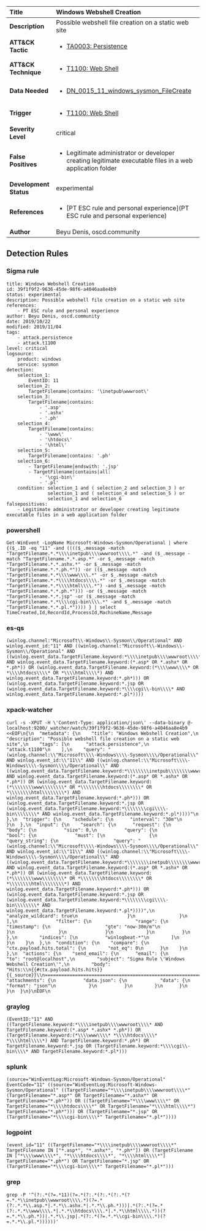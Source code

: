 | Title                    | Windows Webshell Creation       |
|:-------------------------|:------------------|
| **Description**          | Possible webshell file creation on a static web site |
| **ATT&amp;CK Tactic**    |  <ul><li>[TA0003: Persistence](https://attack.mitre.org/tactics/TA0003)</li></ul>  |
| **ATT&amp;CK Technique** | <ul><li>[T1100: Web Shell](https://attack.mitre.org/techniques/T1100)</li></ul>  |
| **Data Needed**          | <ul><li>[DN_0015_11_windows_sysmon_FileCreate](../Data_Needed/DN_0015_11_windows_sysmon_FileCreate.md)</li></ul>  |
| **Trigger**              | <ul><li>[T1100: Web Shell](../Triggers/T1100.md)</li></ul>  |
| **Severity Level**       | critical |
| **False Positives**      | <ul><li>Legitimate administrator or developer creating legitimate executable files in a web application folder</li></ul>  |
| **Development Status**   | experimental |
| **References**           | <ul><li>[PT ESC rule and personal experience](PT ESC rule and personal experience)</li></ul>  |
| **Author**               | Beyu Denis, oscd.community |


## Detection Rules

### Sigma rule

```
title: Windows Webshell Creation
id: 39f1f9f2-9636-45de-98f6-a4046aa8e4b9
status: experimental
description: Possible webshell file creation on a static web site
references:
    - PT ESC rule and personal experience
author: Beyu Denis, oscd.community
date: 2019/10/22
modified: 2019/11/04
tags:
    - attack.persistence
    - attack.t1100
level: critical
logsource:
    product: windows
    service: sysmon
detection:
    selection_1:
        EventID: 11
    selection_2:
        TargetFilename|contains: '\inetpub\wwwroot\'
    selection_3:
        TargetFilename|contains:
            - '.asp'
            - '.ashx'
            - '.ph'
    selection_4:
        TargetFilename|contains:
            - '\www\'
            - '\htdocs\'
            - '\html\'
    selection_5:
        TargetFilename|contains: '.ph'
    selection_6:
        - TargetFilename|endswith: '.jsp'
        - TargetFilename|contains|all:
            - '\cgi-bin\'
            - '.pl'
    condition: selection_1 and ( selection_2 and selection_3 ) or
               selection_1 and ( selection_4 and selection_5 ) or
               selection_1 and selection_6
falsepositives:
    - Legitimate administrator or developer creating legitimate executable files in a web application folder

```





### powershell
    
```
Get-WinEvent -LogName Microsoft-Windows-Sysmon/Operational | where {($_.ID -eq "11" -and (((($_.message -match "TargetFilename.*.*\\\\inetpub\\\\wwwroot\\\\.*" -and ($_.message -match "TargetFilename.*.*.asp.*" -or $_.message -match "TargetFilename.*.*.ashx.*" -or $_.message -match "TargetFilename.*.*.ph.*")) -or (($_.message -match "TargetFilename.*.*\\\\www\\\\.*" -or $_.message -match "TargetFilename.*.*\\\\htdocs\\\\.*" -or $_.message -match "TargetFilename.*.*\\\\html\\\\.*") -and $_.message -match "TargetFilename.*.*.ph.*"))) -or ($_.message -match "TargetFilename.*.*.jsp" -or ($_.message -match "TargetFilename.*.*\\\\cgi-bin\\\\.*" -and $_.message -match "TargetFilename.*.*.pl.*")))) } | select TimeCreated,Id,RecordId,ProcessId,MachineName,Message
```


### es-qs
    
```
(winlog.channel:"Microsoft\\-Windows\\-Sysmon\\/Operational" AND winlog.event_id:"11" AND ((winlog.channel:"Microsoft\\-Windows\\-Sysmon\\/Operational" AND ((winlog.event_data.TargetFilename.keyword:*\\\\inetpub\\\\wwwroot\\\\* AND winlog.event_data.TargetFilename.keyword:(*.asp* OR *.ashx* OR *.ph*)) OR (winlog.event_data.TargetFilename.keyword:(*\\\\www\\\\* OR *\\\\htdocs\\\\* OR *\\\\html\\\\*) AND winlog.event_data.TargetFilename.keyword:*.ph*))) OR (winlog.event_data.TargetFilename.keyword:*.jsp OR (winlog.event_data.TargetFilename.keyword:*\\\\cgi\\-bin\\\\* AND winlog.event_data.TargetFilename.keyword:*.pl*))))
```


### xpack-watcher
    
```
curl -s -XPUT -H \'Content-Type: application/json\' --data-binary @- localhost:9200/_watcher/watch/39f1f9f2-9636-45de-98f6-a4046aa8e4b9 <<EOF\n{\n  "metadata": {\n    "title": "Windows Webshell Creation",\n    "description": "Possible webshell file creation on a static web site",\n    "tags": [\n      "attack.persistence",\n      "attack.t1100"\n    ],\n    "query": "(winlog.channel:\\"Microsoft\\\\-Windows\\\\-Sysmon\\\\/Operational\\" AND winlog.event_id:\\"11\\" AND ((winlog.channel:\\"Microsoft\\\\-Windows\\\\-Sysmon\\\\/Operational\\" AND ((winlog.event_data.TargetFilename.keyword:*\\\\\\\\inetpub\\\\\\\\wwwroot\\\\\\\\* AND winlog.event_data.TargetFilename.keyword:(*.asp* OR *.ashx* OR *.ph*)) OR (winlog.event_data.TargetFilename.keyword:(*\\\\\\\\www\\\\\\\\* OR *\\\\\\\\htdocs\\\\\\\\* OR *\\\\\\\\html\\\\\\\\*) AND winlog.event_data.TargetFilename.keyword:*.ph*))) OR (winlog.event_data.TargetFilename.keyword:*.jsp OR (winlog.event_data.TargetFilename.keyword:*\\\\\\\\cgi\\\\-bin\\\\\\\\* AND winlog.event_data.TargetFilename.keyword:*.pl*))))"\n  },\n  "trigger": {\n    "schedule": {\n      "interval": "30m"\n    }\n  },\n  "input": {\n    "search": {\n      "request": {\n        "body": {\n          "size": 0,\n          "query": {\n            "bool": {\n              "must": [\n                {\n                  "query_string": {\n                    "query": "(winlog.channel:\\"Microsoft\\\\-Windows\\\\-Sysmon\\\\/Operational\\" AND winlog.event_id:\\"11\\" AND ((winlog.channel:\\"Microsoft\\\\-Windows\\\\-Sysmon\\\\/Operational\\" AND ((winlog.event_data.TargetFilename.keyword:*\\\\\\\\inetpub\\\\\\\\wwwroot\\\\\\\\* AND winlog.event_data.TargetFilename.keyword:(*.asp* OR *.ashx* OR *.ph*)) OR (winlog.event_data.TargetFilename.keyword:(*\\\\\\\\www\\\\\\\\* OR *\\\\\\\\htdocs\\\\\\\\* OR *\\\\\\\\html\\\\\\\\*) AND winlog.event_data.TargetFilename.keyword:*.ph*))) OR (winlog.event_data.TargetFilename.keyword:*.jsp OR (winlog.event_data.TargetFilename.keyword:*\\\\\\\\cgi\\\\-bin\\\\\\\\* AND winlog.event_data.TargetFilename.keyword:*.pl*))))",\n                    "analyze_wildcard": true\n                  }\n                }\n              ],\n              "filter": {\n                "range": {\n                  "timestamp": {\n                    "gte": "now-30m/m"\n                  }\n                }\n              }\n            }\n          }\n        },\n        "indices": [\n          "winlogbeat-*"\n        ]\n      }\n    }\n  },\n  "condition": {\n    "compare": {\n      "ctx.payload.hits.total": {\n        "not_eq": 0\n      }\n    }\n  },\n  "actions": {\n    "send_email": {\n      "email": {\n        "to": "root@localhost",\n        "subject": "Sigma Rule \'Windows Webshell Creation\'",\n        "body": "Hits:\\n{{#ctx.payload.hits.hits}}{{_source}}\\n================================================================================\\n{{/ctx.payload.hits.hits}}",\n        "attachments": {\n          "data.json": {\n            "data": {\n              "format": "json"\n            }\n          }\n        }\n      }\n    }\n  }\n}\nEOF\n
```


### graylog
    
```
(EventID:"11" AND ((TargetFilename.keyword:*\\\\inetpub\\\\wwwroot\\\\* AND TargetFilename.keyword:(*.asp* *.ashx* *.ph*)) OR (TargetFilename.keyword:(*\\\\www\\\\* *\\\\htdocs\\\\* *\\\\html\\\\*) AND TargetFilename.keyword:*.ph*) OR TargetFilename.keyword:*.jsp OR (TargetFilename.keyword:*\\\\cgi\\-bin\\\\* AND TargetFilename.keyword:*.pl*)))
```


### splunk
    
```
(source="WinEventLog:Microsoft-Windows-Sysmon/Operational" EventCode="11" ((source="WinEventLog:Microsoft-Windows-Sysmon/Operational" ((TargetFilename="*\\\\inetpub\\\\wwwroot\\\\*" (TargetFilename="*.asp*" OR TargetFilename="*.ashx*" OR TargetFilename="*.ph*")) OR ((TargetFilename="*\\\\www\\\\*" OR TargetFilename="*\\\\htdocs\\\\*" OR TargetFilename="*\\\\html\\\\*") TargetFilename="*.ph*"))) OR (TargetFilename="*.jsp" OR (TargetFilename="*\\\\cgi-bin\\\\*" TargetFilename="*.pl*"))))
```


### logpoint
    
```
(event_id="11" ((TargetFilename="*\\\\inetpub\\\\wwwroot\\\\*" TargetFilename IN ["*.asp*", "*.ashx*", "*.ph*"]) OR (TargetFilename IN ["*\\\\www\\\\*", "*\\\\htdocs\\\\*", "*\\\\html\\\\*"] TargetFilename="*.ph*") OR TargetFilename="*.jsp" OR (TargetFilename="*\\\\cgi-bin\\\\*" TargetFilename="*.pl*")))
```


### grep
    
```
grep -P '^(?:.*(?=.*11)(?=.*(?:.*(?:.*(?:.*(?=.*.*\\inetpub\\wwwroot\\\\.*)(?=.*(?:.*.*\\.asp.*|.*.*\\.ashx.*|.*.*\\.ph.*)))|.*(?:.*(?=.*(?:.*.*\\www\\\\.*|.*.*\\htdocs\\\\.*|.*.*\\html\\\\.*))(?=.*.*\\.ph.*))|.*.*\\.jsp|.*(?:.*(?=.*.*\\cgi-bin\\\\.*)(?=.*.*\\.pl.*))))))'
```



